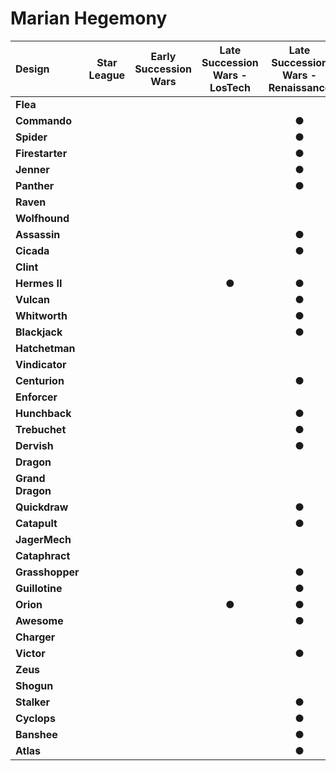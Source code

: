 # Marian Hegemony

| Design | Star League | Early Succession Wars | Late Succession Wars - LosTech | Late Succession Wars - Renaissance | Clan Invasion | Civil War | Jihad | Early Republic | Late Republic | Dark Ages |
| :--- | :---: | :---: | :---: | :---: | :---: | :---: | :---: | :---: | :---: | :---: |
| **Flea** |     |     |     |     |  ●  |  ●  |  ●  |  ●  |  ●  |  ●  |
| **Commando** |     |     |     |  ●  |  ●  |  ●  |  ●  |  ●  |  ●  |  ●  |
| **Spider** |     |     |     |  ●  |  ●  |  ●  |  ●  |  ●  |  ●  |  ●  |
| **Firestarter** |     |     |     |  ●  |  ●  |  ●  |  ●  |  ●  |  ●  |  ●  |
| **Jenner** |     |     |     |  ●  |  ●  |  ●  |  ●  |  ●  |  ●  |     |
| **Panther** |     |     |     |  ●  |  ●  |  ●  |  ●  |     |     |  ●  |
| **Raven** |     |     |     |     |     |     |     |     |     |     |
| **Wolfhound** |     |     |     |     |     |  ●  |  ●  |  ●  |  ●  |     |
| **Assassin** |     |     |     |  ●  |  ●  |  ●  |  ●  |  ●  |  ●  |  ●  |
| **Cicada** |     |     |     |  ●  |  ●  |  ●  |     |  ●  |  ●  |  ●  |
| **Clint** |     |     |     |     |     |     |     |  ●  |  ●  |  ●  |
| **Hermes II** |     |     |  ●  |  ●  |  ●  |  ●  |  ●  |  ●  |  ●  |  ●  |
| **Vulcan** |     |     |     |  ●  |  ●  |  ●  |  ●  |  ●  |  ●  |  ●  |
| **Whitworth** |     |     |     |  ●  |  ●  |  ●  |  ●  |  ●  |  ●  |     |
| **Blackjack** |     |     |     |  ●  |  ●  |  ●  |  ●  |  ●  |  ●  |  ●  |
| **Hatchetman** |     |     |     |     |     |  ●  |  ●  |  ●  |  ●  |  ●  |
| **Vindicator** |     |     |     |     |     |     |  ●  |     |     |     |
| **Centurion** |     |     |     |  ●  |  ●  |  ●  |  ●  |  ●  |  ●  |  ●  |
| **Enforcer** |     |     |     |     |     |  ●  |  ●  |     |     |     |
| **Hunchback** |     |     |     |  ●  |  ●  |  ●  |  ●  |  ●  |  ●  |  ●  |
| **Trebuchet** |     |     |     |  ●  |  ●  |  ●  |  ●  |  ●  |  ●  |  ●  |
| **Dervish** |     |     |     |  ●  |  ●  |  ●  |  ●  |  ●  |  ●  |  ●  |
| **Dragon** |     |     |     |     |     |     |     |     |     |     |
| **Grand Dragon** |     |     |     |     |     |     |     |     |     |     |
| **Quickdraw** |     |     |     |  ●  |  ●  |  ●  |  ●  |  ●  |  ●  |  ●  |
| **Catapult** |     |     |     |  ●  |  ●  |  ●  |  ●  |  ●  |  ●  |  ●  |
| **JagerMech** |     |     |     |     |     |  ●  |  ●  |  ●  |  ●  |  ●  |
| **Cataphract** |     |     |     |     |     |  ●  |  ●  |  ●  |  ●  |  ●  |
| **Grasshopper** |     |     |     |  ●  |  ●  |  ●  |  ●  |  ●  |  ●  |  ●  |
| **Guillotine** |     |     |     |  ●  |  ●  |  ●  |  ●  |     |     |     |
| **Orion** |     |     |  ●  |  ●  |  ●  |  ●  |  ●  |  ●  |  ●  |  ●  |
| **Awesome** |     |     |     |  ●  |  ●  |  ●  |  ●  |  ●  |  ●  |  ●  |
| **Charger** |     |     |     |     |  ●  |  ●  |  ●  |  ●  |  ●  |  ●  |
| **Victor** |     |     |     |  ●  |  ●  |  ●  |  ●  |  ●  |  ●  |  ●  |
| **Zeus** |     |     |     |     |     |  ●  |  ●  |  ●  |  ●  |  ●  |
| **Shogun** |     |     |     |     |     |     |     |     |     |     |
| **Stalker** |     |     |     |  ●  |  ●  |  ●  |  ●  |  ●  |  ●  |  ●  |
| **Cyclops** |     |     |     |  ●  |  ●  |  ●  |  ●  |  ●  |  ●  |  ●  |
| **Banshee** |     |     |     |  ●  |  ●  |  ●  |  ●  |  ●  |  ●  |  ●  |
| **Atlas** |     |     |     |  ●  |  ●  |  ●  |  ●  |  ●  |  ●  |  ●  |

